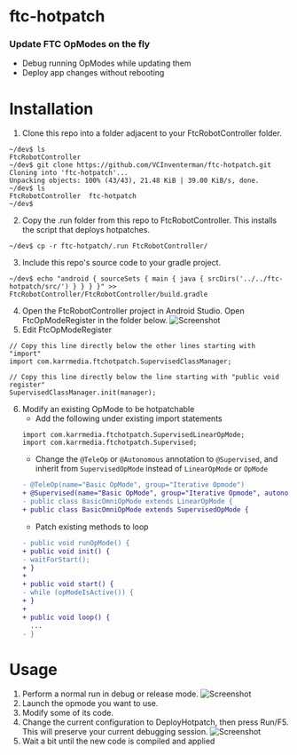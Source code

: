 # ftc-hotpatch
### Update FTC OpModes on the fly

- Debug running OpModes while updating them
- Deploy app changes without rebooting  

# Installation
1. Clone this repo into a folder adjacent to your FtcRobotController folder.
```
~/dev$ ls
FtcRobotController
~/dev$ git clone https://github.com/VCInventerman/ftc-hotpatch.git
Cloning into 'ftc-hotpatch'...
Unpacking objects: 100% (43/43), 21.48 KiB | 39.00 KiB/s, done.
~/dev$ ls
FtcRobotController  ftc-hotpatch
~/dev$
```
2. Copy the .run folder from this repo to FtcRobotController.
   This installs the script that deploys hotpatches.
```
~/dev$ cp -r ftc-hotpatch/.run FtcRobotController/
```
3. Include this repo's source code to your gradle project.
```
~/dev$ echo "android { sourceSets { main { java { srcDirs('../../ftc-hotpatch/src/') } } } }" >> FtcRobotController/FtcRobotController/build.gradle
```
4. Open the FtcRobotController project in Android Studio. Open FtcOpModeRegister in the folder below.
![Screenshot](https://user-images.githubusercontent.com/16017438/181691727-bf9b20bd-d649-4d59-98d4-a74ff8778ef3.png)
5. Edit FtcOpModeRegister 
```
// Copy this line directly below the other lines starting with "import"
import com.karrmedia.ftchotpatch.SupervisedClassManager;

// Copy this line directly below the line starting with "public void register"
SupervisedClassManager.init(manager);
```
6. Modify an existing OpMode to be hotpatchable
    - Add the following under existing import statements
    ```
    import com.karrmedia.ftchotpatch.SupervisedLinearOpMode;
    import com.karrmedia.ftchotpatch.Supervised;
    ``` 
    - Change the `@TeleOp` or `@Autonomous` annotation to `@Supervised`, and 
      inherit from `SupervisedOpMode` instead of `LinearOpMode` or `OpMode`
    ```diff
    - @TeleOp(name="Basic OpMode", group="Iterative Opmode")
    + @Supervised(name="Basic OpMode", group="Iterative Opmode", autonomous=false)
    - public class BasicOmniOpMode extends LinearOpMode {
    + public class BasicOmniOpMode extends SupervisedOpMode {
    ```
    - Patch existing methods to loop
    ```diff
    - public void runOpMode() {
    + public void init() {
    - waitForStart();
    + }
    + 
    + public void start() {
    - while (opModeIsActive()) {
    + }
    +
    + public void loop() {
      ...
    - }
    ```

# Usage
1. Perform a normal run in debug or release mode.
![Screenshot](https://user-images.githubusercontent.com/16017438/181691811-cbaaac69-2b2f-4267-8737-36aaee7fe770.png)
2. Launch the opmode you want to use.
3. Modify some of its code.
4. Change the current configuration to DeployHotpatch, then press Run/F5. This will preserve your current debugging session.
![Screenshot](https://user-images.githubusercontent.com/16017438/181691686-816c2e1d-cdab-435a-9529-2f2e4c372490.png)
5. Wait a bit until the new code is compiled and applied